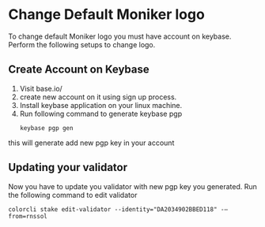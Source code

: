 # Change Default Moniker logo

To change default Moniker logo you must have account on keybase. Perform the following setups to change logo.

## Create Account on Keybase

1. Visit  base.io/
2. create new account on it using sign up process.
3. Install keybase application on your linux machine.
4. Run following command to generate keybase pgp 
   ```
   keybase pgp gen 
   ```
this will generate add new pgp key in your account


## Updating your validator 

Now you have to update you validator with new pgp key you generated. 
Run the following  command to edit validator


```
colorcli stake edit-validator --identity="DA2034902BBED118" -–from=rnssol
```


